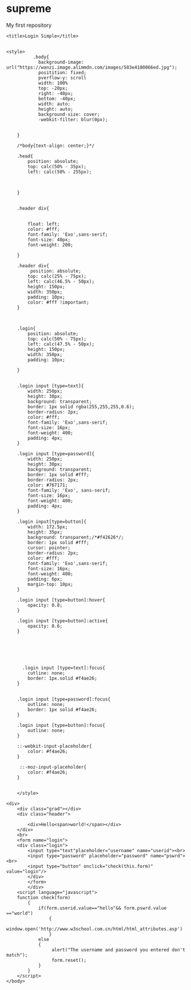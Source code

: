 # supreme
My first repository
<html>    
<head>
    <meta charset-"UTF-8">
    
    <title>Login Simple</title>
    
    
    <style>
              .body{
                background-image: url("https://wanzi.image.alimmdn.com/images/583e4180066ed.jpg");
                positition: fixed;
                pverflow-y: scroll
                width: 100%
                top: -20px;
                right: -40px;
                bottom: -40px;
                width: auto;
                height: auto;
                background-size: cover;
                -webkit-filter: blur(0px);
        
                
        }
        
        /*body{text-align: center;}*/
        
        .head{
            position: absolute;
            top: calc(50% - 35px);
            left: calc(50% - 255px);
            
            
            
        }
        
        
        .header div{
            
            
            float: left;
            color: #fff;
            font-family: 'Exo',sans-serif;
            font-size: 40px;
            font-weight: 200;
            
        }
          
        .header div{
             position: absolute;
            top: calc(25% - 75px);
            left: calc(46.5% - 50px);
            height: 150px;
            width: 350px;
            padding: 10px;
            color: #fff !important;
        }
        
        

        .login{
            position: absolute;
            top: calc(50% - 75px);
            left: calc(47.5% - 50px);
            height: 150px;
            width: 350px;
            padding: 10px;
            
        }

        
        .login input [type=text]{
            width: 250px;
            height: 30px;
            background: transparent;
            border: 1px solid rgba(255,255,255,0.6);
            border-radius: 2px;
            color: #fff;
            font-family: 'Exo',sans-serif;
            font-size: 16px;
            font-weight: 400;
            padding: 4px;
        }
        
        .login input [type=password]{
            width: 250px;
            height: 30px;
            background: transparent;
            border: 1px solid #fff;
            border-radius: 2px;
            color: #767171;
            font-family: 'Exo', sans-serif;
            font-size: 16px;
            font-weight: 400;
            padding: 4px;
        }
    
        .login input[type=button]{
            width: 172.5px;
            height: 35px;
            background: transparent;/*#f42626*/;
            border: 1px solid #fff;
            cursor: pointer;
            border-radius: 2px;
            color: #fff;
            font-family: 'Exo',sans-serif;
            font-size: 16px;
            font-weight: 400;
            padding: 6px;
            margin-top: 10px;
        }
        
        .login input [type=button]:hover{
            opacity: 0.8;
        }
       
        .login input [type=button]:active{
            opacity: 0.6;
        }
       
       
        
        
        
        
          .login input [type=text]:focus{
            cutline: none;
            border: 1px.solid #f4ae26;
        }
        
        
        .login input [type=password]:focus{
            outline: none;
            border: 1px solid #f4ae26;
        }
        
        .login input [type=button]:focus{
            outline: none;
        }
       
        ::-webkit-input-placeholder{
            color: #f4ae26;
        }
        
         ::-moz-input-placeholder{
            color: #f4ae26;
        }
        
        
        </style>
    
    
    
    
</head>
    <body oncontextmenu="return true"  class="body">
    
    <div>
        <div class="grad"></div>
        <div class="header">
            
            <div>Hello<span>world!</span></div>
        </div>
        <br>
        <form name="login">
        <div class="login">
            <input type="text"placeholder="username" name="userid"><br>
            <input type="password" placeholder="password" name="pswrd"><br>
            <input type="button" onclick="check(this.form)" value="login"/>
            </div>
            </form>
            </div>
        <script language="javascript">
        function check(form)
            {
                if(form.userid.value=="hello"&& form.pswrd.value =="world")
                    {
                        window.open('http://www.w3school.com.cn/html/html_attributes.asp')
                    }
                else
                {
                     alert("The username and password you entered don't match");
                     form.reset();   
                }
            }
        </script>
    </body>
</html>
